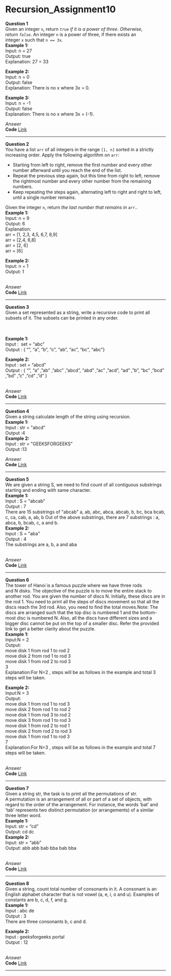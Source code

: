 # Recursion_Assignment10
**Question 1**<br>
Given an integer `n`, return *`true` if it is a power of three. Otherwise, return `false`*.
An integer `n` is a power of three, if there exists an integer `x` such that `n == 3x`.<br>
**Example 1:**<br>
Input: n = 27<br>
Output: true<br>
Explanation: 27 = 33<br>

**Example 2:**<br>
Input: n = 0<br>
Output: false<br>
Explanation: There is no x where 3x = 0.<br>

**Example 3:**<br>
Input: n = -1<br>
Output: false<br>
Explanation: There is no x where 3x = (-1).<br>

*Answer*<br>
**Code** [Link]()<br>
************************************************************************************************
**Question 2**<br>
You have a list `arr` of all integers in the range `[1, n]` sorted in a strictly increasing order. Apply the following algorithm on `arr`:<br>
- Starting from left to right, remove the first number and every other number afterward until you reach the end of the list.<br>
- Repeat the previous step again, but this time from right to left, remove the rightmost number and every other number from the remaining numbers.<br>
- Keep repeating the steps again, alternating left to right and right to left, until a single number remains.<br>

Given the integer `n`, return *the last number that remains in* `arr`..<br>
**Example 1:**<br>
Input: n = 9<br>
Output: 6<br>
Explanation:<br>
arr = [1, 2,3, 4,5, 6,7, 8,9]<br>
arr = [2,4, 6,8]<br>
arr = [2, 6]<br>
arr = [6]<br>

**Example 2:**<br>
Input: n = 1<br>
Output: 1<br><br>

*Answer*<br>
**Code** [Link]()<br>
************************************************************************************************
**Question 3**<br>
Given a set represented as a string, write a recursive code to print all subsets of it. The subsets can be printed in any order.<br><br><br>

**Example 1:**<br>
Input :  set = “abc”<br>
Output : { “”, “a”, “b”, “c”, “ab”, “ac”, “bc”, “abc”}<br>

**Example 2:**<br>
Input : set = “abcd”<br>
Output : { “”, “a” ,”ab” ,”abc” ,”abcd”, “abd” ,”ac” ,”acd”, “ad” ,”b”, “bc” ,”bcd” ,”bd” ,”c” ,”cd” ,”d” }<br><br>

*Answer*<br>
**Code** [Link]()<br>
************************************************************************************************
**Question 4**<br>
Given a string calculate length of the string using recursion.<br>
**Example 1:**<br>
Input : str = "abcd"<br>
Output :4<br>
**Example 2:**<br>
Input : str = "GEEKSFORGEEKS"<br>
Output :13<br>

*Answer*<br>
**Code** [Link]()<br>
************************************************************************************************
**Question 5**<br>
We are given a string S, we need to find count of all contiguous substrings starting and ending with same character.<br>
**Example 1:**<br>
Input  : S = "abcab"<br>
Output : 7<br>
There are 15 substrings of "abcab"
a, ab, abc, abca, abcab, b, bc, bca
bcab, c, ca, cab, a, ab, b
Out of the above substrings, there
are 7 substrings : a, abca, b, bcab,
c, a and b.<br>
**Example 2:**<br>
Input  : S = "aba"<br>
Output : 4<br>
The substrings are a, b, a and aba<br><br>

*Answer*<br>
**Code** [Link]()<br>
************************************************************************************************
**Question 6**<br>
The tower of Hanoi is a famous puzzle where we have three rods and N disks. The objective of the puzzle is to move the entire stack to another rod. You are given the number of discs N. Initially, these discs are in the rod 1. You need to print all the steps of discs movement so that all the discs reach the 3rd rod. Also, you need to find the total moves.Note: The discs are arranged such that the top disc is numbered 1 and the bottom-most disc is numbered N. Also, all the discs have different sizes and a bigger disc cannot be put on the top of a smaller disc. Refer the provided link to get a better clarity about the puzzle.<br>
**Example 1:**<br>
Input:N = 2<br>
Output:<br>
move disk 1 from rod 1 to rod 2<br>
move disk 2 from rod 1 to rod 3<br>
move disk 1 from rod 2 to rod 3<br>
3<br>
Explanation:For N=2 , steps will be
as follows in the example and total
3 steps will be taken.<br>

**Example 2:**<br>
Input:N = 3<br>
Output:<br>
move disk 1 from rod 1 to rod 3<br>
move disk 2 from rod 1 to rod 2<br>
move disk 1 from rod 3 to rod 2<br>
move disk 3 from rod 1 to rod 3<br>
move disk 1 from rod 2 to rod 1<br>
move disk 2 from rod 2 to rod 3<br>
move disk 1 from rod 1 to rod 3<br>
7<br>
Explanation:For N=3 , steps will be
as follows in the example and total
7 steps will be taken.<br><br>

*Answer*<br>
**Code** [Link]()<br>
************************************************************************************************
**Question 7**<br>
Given a string str, the task is to print all the permutations of str. A permutation is an arrangement of all or part of a set of objects, with regard to the order of the arrangement. For instance, the words ‘bat’ and ‘tab’ represents two distinct permutation (or arrangements) of a similar three letter word.<br>
**Example 1:**<br>
Input: str = “cd”<br>
Output: cd dc<br>
**Example 2:**<br>
Input: str = “abb”<br>
Output: abb abb bab bba bab bba<br><br>

*Answer*<br>
**Code** [Link]()<br>
************************************************************************************************
**Question 8**<br>
Given a string, count total number of consonants in it. A consonant is an English alphabet character that is not vowel (a, e, i, o and u). Examples of constants are b, c, d, f, and g.<br>
**Example 1:**<br>
Input : abc de<br>
Output : 3<br>
There are three consonants b, c and d.<br>

**Example 2:**<br>
Input : geeksforgeeks portal<br>
Output : 12<br><br>

*Answer*<br>
**Code** [Link]()<br>
************************************************************************************************
